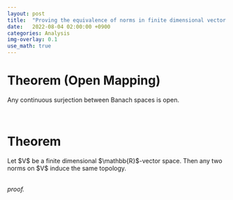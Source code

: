 ```yaml
---
layout: post
title:  "Proving the equivalence of norms in finite dimensional vector spaces via open mapping theorem"
date:   2022-08-04 02:00:00 +0900
categories: Analysis
img-overlay: 0.1
use_math: true
---
```


# Theorem (Open Mapping)
Any continuous surjection between Banach spaces is open.

<br>

# Theorem

<div class="mathjax">
Let $V$ be a finite dimensional $\mathbb{R}$-vector space. Then any two norms on $V$ induce the same topology.
</div>

<br>

_proof._





[^1]: test reference style link 

